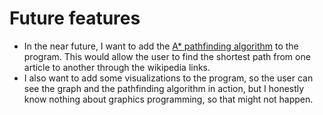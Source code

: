# Future features

- In the near future, I want to add the [A* pathfinding algorithm](https://en.wikipedia.org/wiki/A*_search_algorithm) to the program. This would allow the user to find the shortest path from one article to another through the wikipedia links.
- I also want to add some visualizations to the program, so the user can see the graph and the pathfinding algorithm in action, but I honestly know nothing about graphics programming, so that might not happen.